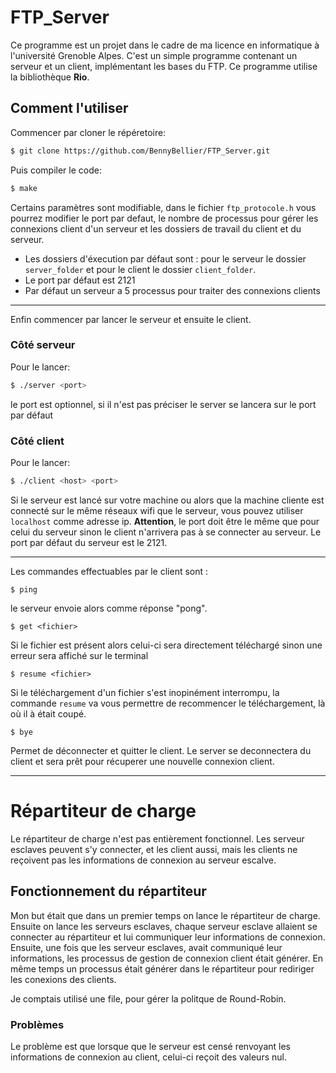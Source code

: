 # FTP_Server
Ce programme est un projet dans le cadre de ma licence en informatique à l'université Grenoble Alpes. C'est un simple programme contenant un serveur et un client, implémentant les bases du FTP.
Ce programme utilise la bibliothèque **Rio**.


## Comment l'utiliser
Commencer par cloner le répéretoire:
```bash
$ git clone https://github.com/BennyBellier/FTP_Server.git
```
Puis compiler le code:
```bash
$ make
```

Certains paramètres sont modifiable, dans le fichier `ftp_protocole.h` vous pourrez modifier le port par defaut, le nombre de processus pour gérer les connexions client d'un serveur et les dossiers de travail du client et du serveur.
- Les dossiers d'éxecution par défaut sont : pour le serveur le dossier `server_folder` et pour le client le dossier `client_folder`.
- Le port par défaut est 2121
- Par défaut un serveur a 5 processus pour traiter des connexions clients

---
Enfin commencer par lancer le serveur et ensuite le client.

### Côté serveur
Pour le lancer:
```bash
$ ./server <port>
```
le port est optionnel, si il n'est pas préciser le server se lancera sur le port par défaut

### Côté client
Pour le lancer:
```bash
$ ./client <host> <port>
```
Si le serveur est lancé sur votre machine ou alors que la machine cliente est connecté sur le même réseaux wifi que le serveur, vous pouvez utiliser `localhost` comme adresse ip.
**Attention**, le port doit être le même que pour celui du serveur sinon le client n'arrivera pas à se connecter au serveur. Le port par défaut du serveur est le 2121.

---

Les commandes effectuables par le client sont :
```
$ ping
```
le serveur envoie alors comme réponse "pong".

```
$ get <fichier>
```
Si le fichier est présent alors celui-ci sera directement téléchargé sinon une erreur sera affiché sur le terminal
```
$ resume <fichier>
```
Si le téléchargement d'un fichier s'est inopinément interrompu, la commande `resume` va vous permettre de recommencer le téléchargement, là où il à était coupé.
```
$ bye
```
Permet de déconnecter et quitter le client. Le server se deconnectera du client et sera prêt pour récuperer une nouvelle connexion client.

---
# Répartiteur de charge
Le répartiteur de charge n'est pas entièrement fonctionnel. Les serveur esclaves peuvent s'y connecter, et les client aussi, mais les clients ne reçoivent pas les informations de connexion au serveur escalve.

## Fonctionnement du répartiteur
Mon but était que dans un premier temps on lance le répartiteur de charge. Ensuite on lance les serveurs esclaves, chaque serveur esclave allaient se connecter au répartiteur et lui communiquer leur informations de connexion. Ensuite, une fois que les serveur esclaves, avait communiqué leur informations, les processus de gestion de connexion client était générer. En même temps un processus était générer dans le répartiteur pour rediriger les conexions des clients.

Je comptais utilisé une file, pour gérer la politque de Round-Robin.

### Problèmes
Le problème est que lorsque que le serveur est censé renvoyant les informations de connexion au client, celui-ci reçoit des valeurs nul.